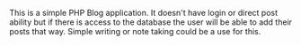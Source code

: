 This is a simple PHP Blog application. It doesn't have login or direct post ability but if there is access to the database the user will be able to add their posts that way. Simple writing or note taking could be a use for this.
